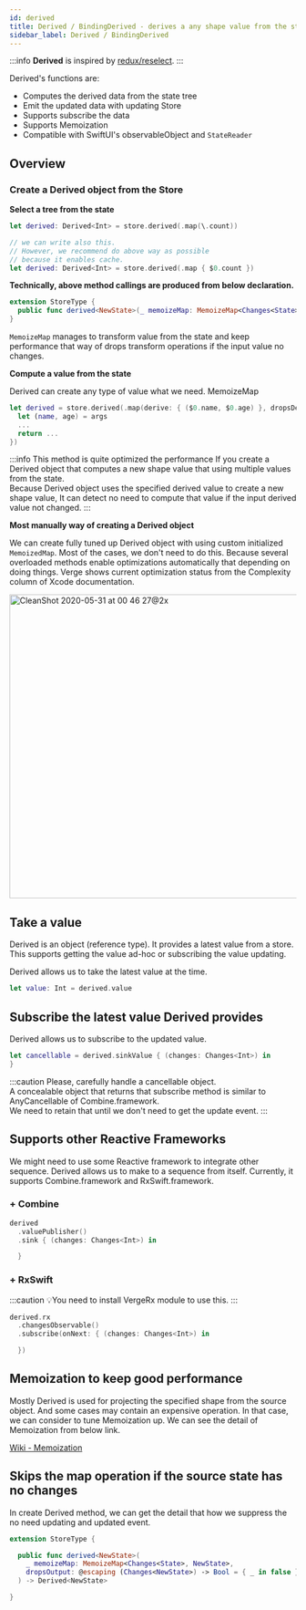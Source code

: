 ```yaml
---
id: derived
title: Derived / BindingDerived - derives a any shape value from the state
sidebar_label: Derived / BindingDerived
---
```


:::info
**Derived** is inspired by [redux/reselect](https://github.com/reduxjs/reselect).
:::

Derived's functions are:

- Computes the derived data from the state tree
- Emit the updated data with updating Store
- Supports subscribe the data
- Supports Memoization
- Compatible with SwiftUI's observableObject and `StateReader`

## Overview

### Create a Derived object from the Store

**Select a tree from the state**

```swift
let derived: Derived<Int> = store.derived(.map(\.count))
```

```swift
// we can write also this.
// However, we recommend do above way as possible
// because it enables cache.
let derived: Derived<Int> = store.derived(.map { $0.count })
```

**Technically, above method callings are produced from below declaration.**

```swift
extension StoreType {
  public func derived<NewState>(_ memoizeMap: MemoizeMap<Changes<State>, NewState>, dropsOutput: ((Changes<NewState>) -> Bool)? = nil, queue: TargetQueue? = nil) -> Derived<NewState>
}
```

`MemoizeMap` manages to transform value from the state and keep performance that way of drops transform operations if the input value no changes.

**Compute a value from the state**

Derived can create any type of value what we need.
MemoizeMap

```swift
let derived = store.derived(.map(derive: { ($0.name, $0.age) }, dropsDerived: ==) { args in
  let (name, age) = args
  ...
  return ...
})
```

:::info
This method is quite optimized the performance If you create a Derived object that computes a new shape value that using multiple values from the state.  
Because Derived object uses the specified derived value to create a new shape value, It can detect no need to compute that value if the input derived value not changed.
:::

**Most manually way of creating a Derived object**

We can create fully tuned up Derived object with using custom initialized `MemoizedMap`.
Most of the cases, we don't need to do this.
Because several overloaded methods enable optimizations automatically that depending on doing things.
Verge shows current optimization status from the Complexity column of Xcode documentation.

<img
  width="533"
  alt="CleanShot 2020-05-31 at 00 46 27@2x"
  src="https://user-images.githubusercontent.com/1888355/83332811-41df2480-a2d8-11ea-8da0-d86c127fc926.png"
/>

## Take a value

Derived is an object (reference type). It provides a latest value from a store.
This supports getting the value ad-hoc or subscribing the value updating.

Derived allows us to take the latest value at the time.

```swift
let value: Int = derived.value
```

## Subscribe the latest value Derived provides

Derived allows us to subscribe to the updated value.

```swift
let cancellable = derived.sinkValue { (changes: Changes<Int>) in
}
```

:::caution
Please, carefully handle a cancellable object.  
A concealable object that returns that subscribe method is similar to AnyCancellable of Combine.framework.  
We need to retain that until we don't need to get the update event.
:::

## Supports other Reactive Frameworks

We might need to use some Reactive framework to integrate other sequence. Derived allows us to make to a sequence from itself. Currently, it supports Combine.framework and RxSwift.framework.

### + Combine

```swift
derived
  .valuePublisher()
  .sink { (changes: Changes<Int>) in

  }
```

### + RxSwift

:::caution
💡You need to install VergeRx module to use this.
:::

```swift
derived.rx
  .changesObservable()
  .subscribe(onNext: { (changes: Changes<Int>) in

  })
```

## Memoization to keep good performance

Mostly Derived is used for projecting the specified shape from the source object.
And some cases may contain an expensive operation. In that case, we can consider to tune Memoization up.​
We can see the detail of Memoization from below link.

[Wiki - Memoization](https://en.wikipedia.org/wiki/Memoization)

## Skips the map operation if the source state has no changes

In create Derived method, we can get the detail that how we suppress the no need updating and updated event.

```swift
extension StoreType {

  public func derived<NewState>(
    _ memoizeMap: MemoizeMap<Changes<State>, NewState>,
    dropsOutput: @escaping (Changes<NewState>) -> Bool = { _ in false }
  ) -> Derived<NewState>

}
```
